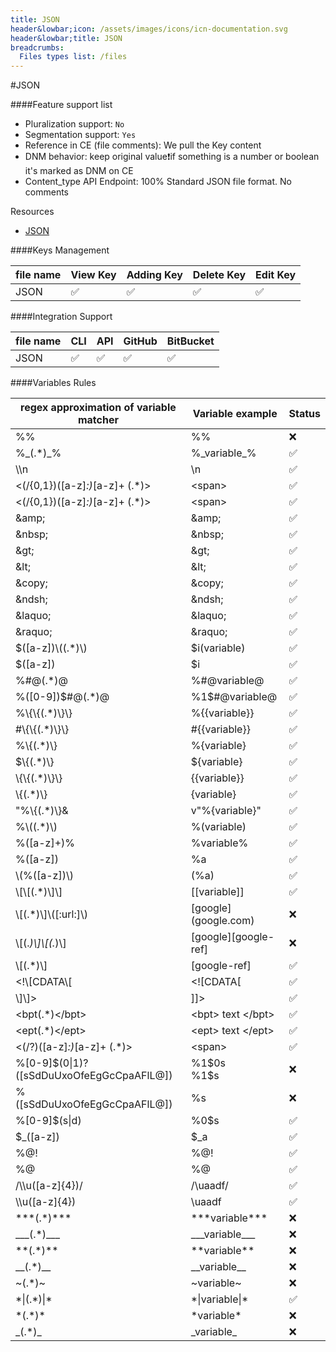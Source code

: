 ```yaml
---
title: JSON
header&lowbar;icon: /assets/images/icons/icn-documentation.svg
header&lowbar;title: JSON
breadcrumbs:
  Files types list: /files
---
```

#JSON

####Feature support list
- Pluralization support: `No`
- Segmentation support: `Yes`
- Reference in CE (file comments): We pull the Key content
- DNM behavior: keep original value❗️if something is a number or boolean it's marked as DNM on CE
- Content&lowbar;type API Endpoint: 100% Standard JSON file format. No comments


Resources

- [JSON](http://json.org/)

 

####Keys Management


|  file name |  View Key |  Adding Key |  Delete Key |  Edit Key |  
| --| --| --| --| --| 
|  JSON |   ✅ |  ✅|  ✅|  ✅| 

####Integration Support 

|  file name |  CLI |  API |  GitHub |  BitBucket |  
| --| --| --| --| --| 
|  JSON |   ✅ |  ✅|  ✅|  ✅| 


####Variables Rules

| regex approximation of variable matcher |  Variable example |  Status | 
|--|-- |-- | 
| %% | 	%%| 	❌	| 
| %&lowbar;(.*)&lowbar;%	| %&lowbar;variable&lowbar;%	|  ✅	| 
| &bsol;&bsol;n	| &bsol;n	| ✅	| 
| &lt;(/&lbrace;0,1&#125;)([a-z]*:)*[a-z]+ (.*)&gt; |  &lt;span&gt; | 	✅	| 
| &lt;(/&lbrace;0,1&#125;)([a-z]*:)*[a-z]+ (.*)&gt; |  	&lt;span&gt;	| ✅	| 
| &amp;amp; | 	&amp;amp;	|  ✅	| 
| &amp;nbsp;| 	 &amp;nbsp;	| 	✅| 
| &amp;gt;	| &amp;gt;	| 	✅| 
| &amp;lt;	| &amp;lt;	| 	✅| 
| &amp;copy;	| &amp;copy;	| 	✅| 
| &amp;ndsh;| 	&amp;ndsh;	| 	✅| 
| &amp;laquo;| 	&amp;laquo;	| 	✅| 
| &amp;raquo;	| &amp;raquo;	| 	✅| 
| &dollar;([a-z])&bsol;((.*)&bsol;)	| &dollar;i(variable)	|	✅| 
| &dollar;([a-z])| 	&dollar;i	| 	✅| 
| %#@(.*)@	| %#@variable@	| 	✅| 
| %([0-9])&dollar;#@(.*)@	| %1&dollar;#@variable@	| 	✅| 
| %&bsol;&lbrace;&bsol;&lbrace;(.*)&bsol;&#125;&bsol;&#125;| 	%&lbrace;&lbrace;variable&#125;&#125;	| 	✅| 
|  #&bsol;&lbrace;&bsol;&lbrace;(.*)&bsol;&#125;&bsol;&#125;| 	#&lbrace;&lbrace;variable&#125;&#125;	|	✅| 
|  %&bsol;&lbrace;(.*)&bsol;&#125;	| %&lbrace;variable&#125;	| 	✅| 
|  &dollar;&bsol;&lbrace;(.*)&bsol;&#125;	| &dollar;&lbrace;variable&#125;	| 	✅| 
|  &bsol;&lbrace;&bsol;&lbrace;(.*)&bsol;&#125;&bsol;&#125;| 	&lbrace;&lbrace;variable&#125;&#125;	| 	✅| 
|  &bsol;&lbrace;(.*)&bsol;&#125;	| &lbrace;variable&#125;	| 	✅| 
| &quot;%&bsol;&lbrace;(.*)&bsol;&#125;&	| v&quot;%&lbrace;variable&#125;&quot;	| 	✅| 
| %&bsol;((.*)&bsol;)	| %(variable)	| 	✅| 
| %([a-z]+)%	| %variable%	| 	✅| 
| %([a-z])| 	%a	| 	✅| 
| &bsol;(%([a-z])&bsol;)	| (%a)	| 	✅| 
| &bsol;[&bsol;[(.*)&bsol;]&bsol;]	|  [[variable]]	| 	✅| 
| &bsol;[(.*)&bsol;]&bsol;([:url:]&bsol;)	|  [google&rbrack;(google.com)	| ❌	| 
| &bsol;[(.*)&bsol;]&bsol;[(.*)&bsol;]	|  [google&rbrack;[google-ref&rbrack; | 	❌	| 
| &bsol;[(.*)&bsol;]	| [google-ref]	| 	✅| 
| &lt;!&bsol;[CDATA&bsol;[| 	&lt;![CDATA[	| 	✅| 
| &bsol;]&bsol;]&gt;	|  ]]&gt;	| 	✅| 
| &lt;bpt(.*)&lt;/bpt&gt;	| &lt;bpt&gt; text &lt;/bpt&gt;	| 	✅| 
| &lt;ept(.*)&lt;/ept&gt;	| &lt;ept&gt; text &lt;/ept&gt;	| 	✅| 
|  &lt;(/?)([a-z]*:)*[a-z]+ (.*)&gt;| 	&lt;span&gt;		| ✅| 
|  %[0-9]&dollar;(0&verbar;1)?([sSdDuUxoOfeEgGcCpaAFlL@]) | 	%1&dollar;0s <br/>%1&dollar;s	|  ❌	| 
| %([sSdDuUxoOfeEgGcCpaAFlL@])	| %s| 	❌| 
| %[0-9]&dollar;(s&verbar;d)	|  %0&dollar;s	| 	✅| 
| &dollar;&lowbar;([a-z])| 	&dollar;&lowbar;a	| 	✅| 
| %@!	|  %@!	| 	✅| 
| %@	|  %@	| 	✅| 
|  /&bsol;&bsol;u([a-z]&lbrace;4&#125;)/| 	/&bsol;uaadf/	| 	✅| 
|  &bsol;&bsol;u([a-z]&lbrace;4&#125;)| 	&bsol;uaadf		| ✅| 
| &ast;&ast;&ast;(.&ast;)&ast;&ast;&ast;	| &ast;&ast;&ast;variable&ast;&ast;&ast;| 	❌	| 
| &lowbar;&lowbar;&lowbar;(.&ast;)&lowbar;&lowbar;&lowbar;	| &lowbar;&lowbar;&lowbar;variable&lowbar;&lowbar;&lowbar;	| ❌	| 
| &ast;&ast;(.&ast;)&ast;&ast;| 	&ast;&ast;variable&ast;&ast;	| ❌	| 
| &lowbar;&lowbar;(.&ast;)&lowbar;&lowbar;| 	&lowbar;&lowbar;variable&lowbar;&lowbar;	| ❌	| 
| &#126;(.&ast;)&#126;	| &#126;variable&#126;	| ❌	| 
| &ast;&verbar;(.&ast;)&verbar;&ast; | 	&ast;&verbar;variable&verbar;&ast;	| 	✅| 
| &ast;(.&ast;)&ast;	|  &ast;variable&ast;	| ❌	| 
| &lowbar;(.&ast;)&lowbar; | 	&lowbar;variable&lowbar;	| ❌| 
